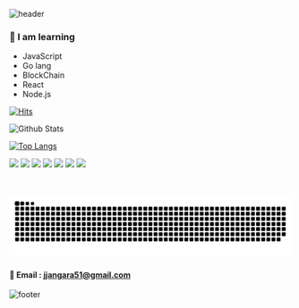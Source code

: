 
![header](https://capsule-render.vercel.app/api?type=waving&color=gradient&height=300&section=header&text=ararararararara%20codding&fontSize=90)







### 🥕 I am learning 
- JavaScript
 - Go lang
 - BlockChain
 - React
 - Node.js 


[![Hits](https://hits.seeyoufarm.com/api/count/incr/badge.svg?url=https%3A%2F%2Fgithub.com%2Fararararararara&count_bg=%238B08C0&title_bg=%23C20000&icon=node-dot-js.svg&icon_color=%23403535&title=hits&edge_flat=true)](https://hits.seeyoufarm.com)



![Github Stats](https://github-readme-stats.vercel.app/api?username=ararararararara&show_icons=true&theme=radical)


[![Top Langs](https://github-readme-stats.vercel.app/api/top-langs/?username=ararararararara&layout=compact)](https://github.com/ararararararara/github-readme-stats)



<img src="https://img.shields.io/badge/HTML5-f16524?style=flat-square&logo=HTML5&logoColor=white"/>
<img src="https://img.shields.io/badge/CSS3-28a4d8?style=flat-square&logo=CSS3&logoColor=white"/>
<img src="https://img.shields.io/badge/JavaScript-f7e018?style=flat-square&logo=JavaScript&logoColor=white"/>
<img src="https://img.shields.io/badge/React-7ddfff?style=flat-square&logo=React&logoColor=black"/>
<img src="https://img.shields.io/badge/Redux-7649bb?style=flat-square&logo=Redux&logoColor=white"/>
<img src="https://img.shields.io/badge/GitHub-black?style=flat-square&logo=GitHub&logoColor=white"/>
<img src="https://img.shields.io/badge/Go-7649bb?style=flat-square&logo=Go&logoColor=white"/></a>&nbsp 
<br><br><br>



![Snake animation](https://github.com/joaovitormo/joaovitormo/blob/assets/github-contribution-grid-snake.svg)




#### 📧 Email : jjangara51@gmail.com


![footer](https://capsule-render.vercel.app/api?type=wave&color=auto&height=200&section=footer&text=%20&fontSize=90)
